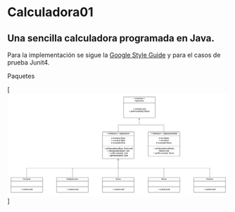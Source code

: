 # Calculadora01
## Una sencilla calculadora programada en Java.

Para la implementación se sigue la [Google Style Guide](https://google.github.io/styleguide/javaguide.html) y para el casos de prueba Junit4.


Paquetes

[![Lógica](https://github.com/jucaacuna/Calculadora01/blob/main/extras/img/logica.png)]
